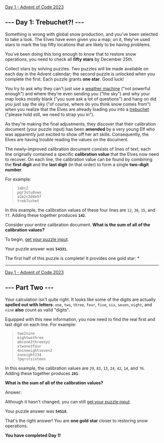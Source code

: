 [Day 1 - Advent of Code 2023](https://adventofcode.com/2023/day/1)

## --- Day 1: Trebuchet?! ---

Something is wrong with global snow production, and you've been selected to take a look. The Elves have even given you a map; on it, they've used stars to mark the top fifty locations that are likely to be having problems.

You've been doing this long enough to know that to restore snow operations, you need to check all **fifty stars** by December 25th.

Collect stars by solving puzzles. Two puzzles will be made available on each day in the Advent calendar; the second puzzle is unlocked when you complete the first. Each puzzle grants **one star**. Good luck!

You try to ask why they can't just use a [weather machine](https://adventofcode.com/2015/day/1) ("not powerful enough") and where they're even sending you ("the sky") and why your map looks mostly blank ("you sure ask a lot of questions") and hang on did you just say the sky ("of course, where do you think snow comes from") when you realize that the Elves are already loading you into a [trebuchet](https://en.wikipedia.org/wiki/Trebuchet) ("please hold still, we need to strap you in").

As they're making the final adjustments, they discover that their calibration document (your puzzle input) has been **amended** by a very young Elf who was apparently just excited to show off her art skills. Consequently, the Elves are having trouble reading the values on the document.

The newly-improved calibration document consists of lines of text; each line originally contained a specific **calibration value** that the Elves now need to recover. On each line, the calibration value can be found by combining the **first digit** and the **last digit** (in that order) to form a single **two-digit number**.

For example:

>     1abc2
>     pqr3stu8vwx
>     a1b2c3d4e5f
>     treb7uchet
>     

In this example, the calibration values of these four lines are `12`, `38`, `15`, and `77`. Adding these together produces **`142`**.

Consider your entire calibration document. **What is the sum of all of the calibration values?**

To begin, [get your puzzle input](https://adventofcode.com/2023/day/1/input).

Your puzzle answer was **`54331`**.

The first half of this puzzle is complete! It provides one gold star: \*

----

[Day 1 - Advent of Code 2023](https://adventofcode.com/2023/day/1#part2)

## --- Part Two ---

Your calculation isn't quite right. It looks like some of the digits are actually **spelled out with letters**: `one`, `two`, `three`, `four`, `five`, `six`, `seven`, `eight`, and `nine` **also** count as valid "digits".

Equipped with this new information, you now need to find the real first and last digit on each line. For example:

>     two1nine
>     eightwothree
>     abcone2threexyz
>     xtwone3four
>     4nineeightseven2
>     zoneight234
>     7pqrstsixteen
>     

In this example, the calibration values are `29`, `83`, `13`, `24`, `42`, `14`, and `76`. Adding these together produces **`281`**.

**What is the sum of all of the calibration values?**

Answer: 

Although it hasn't changed, you can still [get your puzzle input](https://adventofcode.com/2023/day/1/input).

Your puzzle answer was **`54518`**.

That's the right answer! You are **one gold star** closer to restoring snow operations.

**You have completed Day 1!**
